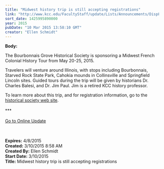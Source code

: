 ```yaml
---
title: "Midwest history trip is still accepting registrations"
link: "http://www.kcc.edu/FacultyStaff/update/Lists/Announcements/DispForm.aspx?ID=1851"
sort_date: 1425995890000
year: 2015
pubDate: "10 Mar 2015 13:58:10 GMT"
creator: "Ellen Schmidt"
---
```


<div><b>Body:</b> <div class="ExternalClass91C45DF500B24131979E0AD0D79D1DFD"><p>​​The Bourbonnais Grove Historical Society is sponsoring a Midwest French Colonial History Tour from May 20-25, 2015.</p>
<p>Travelers will venture around Illinois, with stops including Bourbonnais, Starved Rock State Park, Cahokia mounds in Collinsville and Springfield Lincoln sites. Guided tours during the trip will be given by historians Dr. Charles Balesi, and Dr. Jim Paul. Jim is a retired KCC history professor.</p>
<p>To learn more about this trip, and for registration information, go to the <a href="http://nebula.wsimg.com/145312b582be411eabf198ad0cf9237d?AccessKeyId=E2914FB9743AFC460E8E&amp;disposition=0&amp;alloworigin=1">historical society web site</a>.<br /><br />***<br /><br /><a href="/update">Go to Online Update</a><br /><br /> <br /></p></div></div>
<div><b>Expires:</b> 4/8/2015</div>
<div><b>Created:</b> 3/10/2015 8:58 AM</div>
<div><b>Created By:</b> Ellen Schmidt</div>
<div><b>Start Date:</b> 3/10/2015</div>
<div><b>Title:</b> Midwest history trip is still accepting registrations</div>
